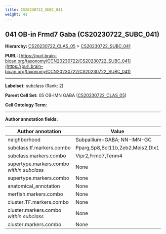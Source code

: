 ```yaml
---
title: CS20230722_SUBC_041
weight: 41
---
```

## 041 OB-in Frmd7 Gaba (CS20230722_SUBC_041)
<b>Hierarchy: </b>
[CS20230722_CLAS_05](../CS20230722_CLAS_05) >
[CS20230722_SUBC_041](../CS20230722_SUBC_041)

**PURL:** [https://purl.brain-bican.org/taxonomy/CCN20230722/CS20230722_SUBC_041](https://purl.brain-bican.org/taxonomy/CCN20230722/CS20230722_SUBC_041)

---


**Labelset:** subclass (Rank: 2)

**Parent Cell Set:** 05 OB-IMN GABA ([CS20230722_CLAS_05](../CS20230722_CLAS_05))



**Cell Ontology Term:** 

[MARKER GENES.]: #


---

[TRANSFERRED ANNOTATIONS.]: #


[AUTHOR ANNOTATION FIELDS.]: #


**Author annotation fields:**

| Author annotation | Value |
|-------------------|-------|
|neighborhood|Subpallium-GABA; NN-IMN-GC|
|subclass.tf.markers.combo|Pparg,Sp8,Bcl11b,Zeb2,Meis2,Dlx1|
|subclass.markers.combo|Vipr2,Frmd7,Tenm4|
|supertype.markers.combo _within subclass_|None|
|supertype.markers.combo|None|
|anatomical_annotation|None|
|merfish.markers.combo|None|
|cluster.TF.markers.combo|None|
|cluster.markers.combo _within subclass_|None|
|cluster.markers.combo|None|
